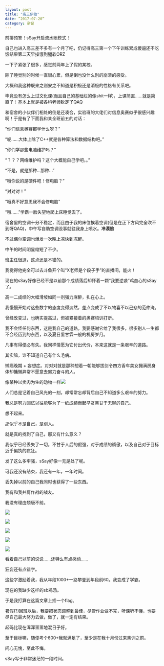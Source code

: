 ```yaml
---
layout: post
title: "高三伊始"
date: ”2017-07-20“
category: 杂记
---
```

前排预警！sSay开启流水账模式！

自己也进入高三差不多有一个月了吧，仍记得高三第一个下午训练累成傻逼还不吃饭结果第二天早操饿到腿软ORZ

一下子紧张了很多，感觉前两年上了假的某校。

除了睡觉别的时候一直很心累，但是倒也没什么别的崩溃的感受。

大概和我这种既来之则安之不知道是积极还是消极的性格有关系吧。

毕竟没有怎么上过文化课(而且自己的基础烂的像shit一样)，上课简直……就是简直了！基本上就是被各科老师钦定了QAQ

和宿舍的小伙伴们相处的倒是还凑合，实验班的大佬们对信息奥赛似乎很感兴趣啊！于是有了下面我和某全班前五的对话：

“你们信息奥赛都学什么呀？”

“呃……大体上除了C++就是各种算法和数据结构吧。”

“你们学那些电脑维护吗？”

“？？？网络维护吗？这个大概能自己学吧。。”

“不是，就是那种…那种…”

“哦你说的是硬件吧！修电脑？”

“对对对！”

“哦真不好意思我不会修电脑”

“哦……”学霸一脸失望地爬上床睡觉去了。

宿舍里的空调十分不稳定，而且由于我的床位挨着空调(但是在正下方风完全吹不到呀QAQ)，中午写自助空调没事就往我身上喷水。**冷漠脸**

不过偶尔空调也爆发一次晚上凉快到冻醒。

中午的时间明显缩短了不少。

班主任很逗，这点还是不错的。

我觉得他完全可以去斗鱼开个叫“X老师是个段子手”的直播间，能火！

现在的sSay好像已经不是以前那个成绩落后却怀着一颗“我要逆袭”鸡血心的sSay了。

高一二成绩的大幅滑坡如同一剂强力麻醉，扎在心上。

我慢慢开始对这些数字的态度变得淡然，差点变成了不以物喜不以己悲的范仲淹。

曾经改变过，也确实提高过，但被紧接着的奥赛培训打断。

我不会怪任何东西，这是我自己的道路。我要感谢它给了我很多，很多别人一生都不会经历到的东西，以及夏日里甘霖一般的机房岁月。

凡事有得便必有失。我同样情愿为它付出代价，本来这就是一条艰辛的道路。

其实嘛，谁不知道自己有什么毛病。

懒癌晚期 + 妄想症。对对对就是那种想着一朝能够拔剑令四方香车美女拥满房身体却慵懒异常不愿意去努力奋斗的人。

像某种以卖肉为生的动物一样![]("http://img.tom61.com/file/shaoertuku/xuexijianbihua/2016-12-05/da62f6742917d7546fa1305e74993d33.jpg")

人们总是记着自己风光的一刻，却常常忘却背后自己不知道多么艰辛的努力。

我总是努力回忆以往能够为了一纸成绩而起早贪黑甘于无聊的自己。

想不起来。

那似乎不是自己，是别人。

就是真的找到了自己，那又有什么意义？

我似乎已经丢失了一切，不甘于人后的倔强，对于成绩的骄傲，以及自己对于目标近乎偏执的疯狂。

发了这么多牢骚，sSay好像一无是处了呢。

可我还没有结束，我还有一年，一年时间。

丢失掉以前的自己我同时也获得了一些东西。

我有和我并肩作战的战友。

我没有理由颓唐不前。

![]("http://imglf0.nosdn.127.net/img/L3owcXMvOE5FVmpLaTA4QmZCa0RTQ0Zjam5vTGE3TzI1b1FrNUxwTFVKbnZUdVhqek9TNG1BPT0.png?imageView&thumbnail=500x0&quality=96&stripmeta=0&type=jpg")

![]("http://imglf2.nosdn.127.net/img/L3owcXMvOE5FVmpLaTA4QmZCa0RTTVpPNlhQVXROUWo2SHdSSkNJVERKVFV6MTBTT01XczN3PT0.png?imageView&thumbnail=500x0&quality=96&stripmeta=0&type=jpg")

![]("http://imglf.nosdn.127.net/img/L3owcXMvOE5FVmpLaTA4QmZCa0RTQzRFc1l5Y0J1MkRaWVFCYlJycXRHOGlXVmhPaUpodzVRPT0.png?imageView&thumbnail=500x0&quality=96&stripmeta=0&type=jpg")

![]("http://imglf0.nosdn.127.net/img/L3owcXMvOE5FVmpLaTA4QmZCa0RTUHdwU3R0eVcrUU0ydS90eGF4bkc0ZWVGcGQvQUtwOFd3PT0.png?imageView&thumbnail=500x0&quality=96&stripmeta=0&type=jpg")

![]("http://imglf1.nosdn.127.net/img/L3owcXMvOE5FVmpLaTA4QmZCa0RTTndTYVFMRXFsanpuSXZ4NW85RDhlRC94aUs4WG51Y2FRPT0.png?imageView&thumbnail=500x0&quality=96&stripmeta=0&type=jpg")

看着自己以前的说说……还特么有点感动……

狂妄还有点错字。

这些字激励着我，我从年段1000+一路攀登到年段前60。我变成了学霸。

现在的我缺少这样的sb鸡汤。

于是我打算在这篇文章上插一个flag。

暑假(?)回班以后，我要把状态调整到最佳，尽管作业做不完，听课听不懂，也要尽自己最大努力去做，做了，就一定有结果。

起码比现在浑浑噩噩地混日子好。

至于目标嘛，随便考个600+我就满足了，至少是在我十月份过来集训之前。

问心无愧，至此不悔。

sSay写于非常迷茫的一段时间。